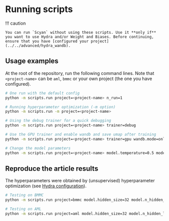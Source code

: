 # Running scripts

!!! caution

    You can run `Scyan` without using these scripts. Use it **only if** you want to use Hydra and/or Weight and Biases. Before continuing, ensure that you have [configured your project](../../advanced/hydra_wandb).

## Usage examples

At the root of the repository, run the following command lines.
Note that `<project-name>` can be `aml`, `bmmc` or your own project (the one you have configured).

```bash
# One run with the default config
python -m scripts.run project=<project-name> n_run=1

# Running hyperparameter optimization (-m option)
python -m scripts.run -m project=<project-name>

# Using the debug trainer for a quick debugging
python -m scripts.run project=<project-name> trainer=debug

# Use the GPU trainer and enable wandb and save umap after training
python -m scripts.run project=<project-name> trainer=gpu wandb.mode=online wandb.save_umap=true

# Change the model parameters
python -m scripts.run project=<project-name> model.temperature=0.5 model.prior_std=0.3
```

## Reproduce the article results

The hyperparameters were obtained by (unsupervised) hyperparameter optimization (see [Hydra configuration](../../advanced/hydra_wandb)).

```bash
# Testing on BMMC
python -m scripts.run project=bmmc model.hidden_size=32 model.n_hidden_layers=8 model.n_layers=8 model.prior_std=0.35 model.temperature=2.5 model.modulo_temp=2 callbacks.early_stopping.patience=2 callbacks.early_stopping.min_delta=2

# Testing on AML
python -m scripts.run project=aml model.hidden_size=32 model.n_hidden_layers=7 model.n_layers=7 model.prior_std=0.2 model.temperature=0.75 model.modulo_temp=3 model.lr=0.0003 model.batch_size=8192 callbacks.early_stopping.patience=3 callbacks.early_stopping.min_delta=0.5
```
